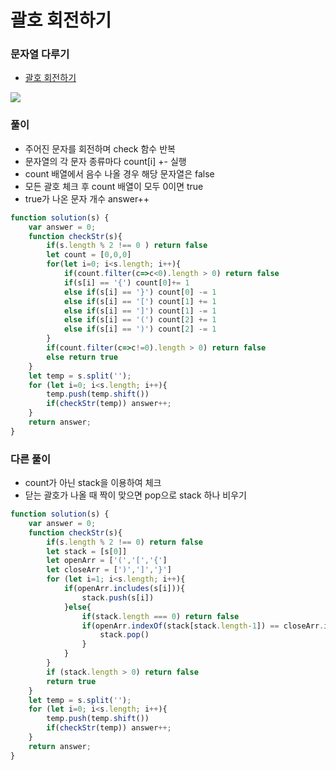 
# 괄호 회전하기

### 문자열 다루기
  - [괄호 회전하기](https://programmers.co.kr/learn/courses/30/lessons/76502#)

  <img src="https://user-images.githubusercontent.com/62092665/138599503-b5d19529-b33a-4030-9046-d5b6372f8cb0.png">



### 풀이
  - 주어진 문자를 회전하며 check 함수 반복
  - 문자열의 각 문자 종류마다 count[i] +- 실행
  - count 배열에서 음수 나올 경우 해당 문자열은 false
  - 모든 괄호 체크 후 count 배열이 모두 0이면 true
  - true가 나온 문자 개수 answer++

```javascript
function solution(s) {
    var answer = 0;
    function checkStr(s){
        if(s.length % 2 !== 0 ) return false
        let count = [0,0,0]
        for(let i=0; i<s.length; i++){
            if(count.filter(c=>c<0).length > 0) return false
            if(s[i] == '{') count[0]+= 1
            else if(s[i] == '}') count[0] -= 1
            else if(s[i] == '[') count[1] += 1
            else if(s[i] == ']') count[1] -= 1
            else if(s[i] == '(') count[2] += 1
            else if(s[i] == ')') count[2] -= 1
        }
        if(count.filter(c=>c!=0).length > 0) return false
        else return true
    }
    let temp = s.split('');
    for (let i=0; i<s.length; i++){
        temp.push(temp.shift())
        if(checkStr(temp)) answer++;
    }
    return answer;
}
```

### 다른 풀이
  - count가 아닌 stack을 이용하여 체크
  - 닫는 괄호가 나올 때 짝이 맞으면 pop으로 stack 하나 비우기

```javascript
function solution(s) {
    var answer = 0;
    function checkStr(s){
        if(s.length % 2 !== 0) return false
        let stack = [s[0]]
        let openArr = ['(','[','{']
        let closeArr = [')',']','}']
        for (let i=1; i<s.length; i++){
            if(openArr.includes(s[i])){
                stack.push(s[i])
            }else{
                if(stack.length === 0) return false
                if(openArr.indexOf(stack[stack.length-1]) == closeArr.indexOf(s[i])){
                    stack.pop()
                }
            }
        }
        if (stack.length > 0) return false
        return true
    }
    let temp = s.split('');
    for (let i=0; i<s.length; i++){
        temp.push(temp.shift())
        if(checkStr(temp)) answer++;
    }
    return answer;
}
```